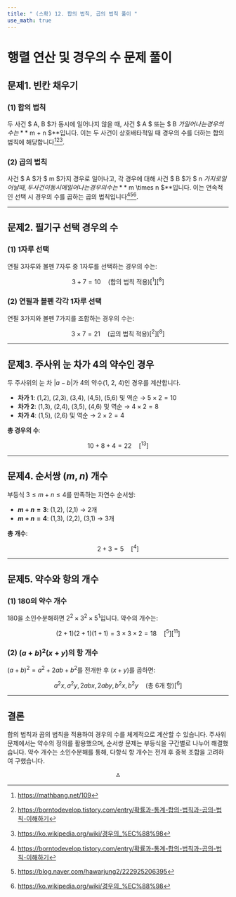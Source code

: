 ```yaml
---
title: " (스확) 12. 합의 법칙, 곱의 법칙 풀이 " 
use_math: true
---
```



# 행렬 연산 및 경우의 수 문제 풀이

## 문제1. 빈칸 채우기

### (1) 합의 법칙

두 사건 \$ A, B \$가 동시에 일어나지 않을 때, 사건 \$ A \$ 또는 \$ B $가 일어나는 경우의 수는 **$ m + n \$**입니다. 이는 두 사건이 상호배타적일 때 경우의 수를 더하는 합의 법칙에 해당합니다[^1][^2][^9].

### (2) 곱의 법칙

사건 \$ A \$가 \$ m \$가지 경우로 일어나고, 각 경우에 대해 사건 \$ B \$가 \$ n $가지로 일어날 때, 두 사건이 동시에 일어나는 경우의 수는 **$ m \times n \$**입니다. 이는 연속적인 선택 시 경우의 수를 곱하는 곱의 법칙입니다[^2][^8][^9].

---

## 문제2. 필기구 선택 경우의 수

### (1) 1자루 선택

연필 3자루와 볼펜 7자루 중 1자루를 선택하는 경우의 수는:

$$
3 + 7 = 10 \quad \text{(합의 법칙 적용)}[^1][^8]
$$

### (2) 연필과 볼펜 각각 1자루 선택

연필 3가지와 볼펜 7가지를 조합하는 경우의 수는:

$$
3 \times 7 = 21 \quad \text{(곱의 법칙 적용)}[^2][^8]
$$

---

## 문제3. 주사위 눈 차가 4의 약수인 경우

두 주사위의 눈 차 $|a - b|$가 4의 약수(1, 2, 4)인 경우를 계산합니다.

- **차가 1**: (1,2), (2,3), (3,4), (4,5), (5,6) 및 역순 → $5 \times 2 = 10$
- **차가 2**: (1,3), (2,4), (3,5), (4,6) 및 역순 → $4 \times 2 = 8$
- **차가 4**: (1,5), (2,6) 및 역순 → $2 \times 2 = 4$

**총 경우의 수**:

$$
10 + 8 + 4 = 22 \quad[^13]
$$

---

## 문제4. 순서쌍 $(m, n)$ 개수

부등식 $3 \leq m + n \leq 4$를 만족하는 자연수 순서쌍:

- **$m + n = 3$**: (1,2), (2,1) → 2개
- **$m + n = 4$**: (1,3), (2,2), (3,1) → 3개

**총 개수**:

$$
2 + 3 = 5 \quad[^4]
$$

---

## 문제5. 약수와 항의 개수

### (1) 180의 약수 개수

180을 소인수분해하면 $2^2 \times 3^2 \times 5^1$입니다. 약수의 개수는:

$$
(2+1)(2+1)(1+1) = 3 \times 3 \times 2 = 18 \quad[^5][^11]
$$

### (2) $(a+b)^2(x+y)$의 항 개수

$(a+b)^2 = a^2 + 2ab + b^2$를 전개한 후 $(x+y)$를 곱하면:

$$
a^2x, \, a^2y, \, 2abx, \, 2aby, \, b^2x, \, b^2y \quad \text{(총 6개 항)}[^6]
$$

---

## 결론

합의 법칙과 곱의 법칙을 적용하여 경우의 수를 체계적으로 계산할 수 있습니다. 주사위 문제에서는 약수의 정의를 활용했으며, 순서쌍 문제는 부등식을 구간별로 나누어 해결했습니다. 약수 개수는 소인수분해를 통해, 다항식 항 개수는 전개 후 중복 조합을 고려하여 구했습니다.

<div style="text-align: center">⁂</div>

[^1]: https://mathbang.net/109

[^2]: https://borntodevelop.tistory.com/entry/확률과-통계-합의-법칙과-곱의-법칙-이해하기

[^3]: https://zhonya.tistory.com/209

[^4]: http://blog.naver.com/gt7461/110179105966

[^5]: https://ko.wikipedia.org/wiki/180

[^6]: https://blog.naver.com/lllmys2s2llll/222735115946

[^7]: http://blog.naver.com/sbssbi69/220060435293

[^8]: https://blog.naver.com/hawarjung2/222925206395

[^9]: https://ko.wikipedia.org/wiki/경우의_%EC%88%98

[^10]: https://blog.naver.com/lllmys2s2llll/222782908382

[^11]: https://blog.naver.com/leegoon3000/223391195505

[^12]: https://blog.naver.com/luexr/221802203650

[^13]: http://115.68.54.116/DBR_SMB/online/tiplace8/2020/0504/2024797/DjvaR0/answer-crop.pdf

[^14]: https://www.youtube.com/watch?v=uSgiXCuz-70

[^15]: http://bakmun.icems.kr/boardCnts/fileDown.do?fileSeq=87549aa4b8c1f1d54278aee99e94fd61

[^16]: https://devinserengeti.tistory.com/6

[^17]: https://hijump.cdn.ntruss.com/study/study/math/01/기본수학(1)_unit01_01_%EA%B5%90%EC%82%AC%EC%9A%A9_%EC%A7%80%EB%8F%84%EC%84%9C.pdf

[^18]: https://blog.iammathking.com/mathconcept/hs-02-12

[^19]: https://ko.calc-site.com/probabilities/dice_total

[^20]: https://zhonya.tistory.com/209

[^21]: https://www.youtube.com/watch?v=zOgz8mYOZgQ

[^22]: https://mathbang.net/543

[^23]: https://www.youtube.com/watch?v=FaraziuiIms

[^24]: https://blog.naver.com/kim1291934/221118789262

[^25]: https://ko.wikipedia.org/wiki/순서쌍

[^26]: https://school.use.go.kr/_cmm/fileDownload/haksung-h/M01070102/440e0fbe05fcbdb957a54a83d4a54463

[^27]: https://www.youtube.com/watch?v=iSSTKnuQnn4

[^28]: http://115.68.54.116/DBR_SMB/online/tiplace8/2016/0925/1578803/I8oSKc/answer-crop.pdf

[^29]: https://mathjk.tistory.com/4371

[^30]: https://school.jbedu.kr/_cmm/fileDownload/moim/geunyoung/534/ca80b5b4257dd16e3c0ec84d16698506

[^31]: https://eazyseon.tistory.com/entry/프로그래머스-순서쌍의-개수

[^32]: https://mathjk.tistory.com/3641

[^33]: http://115.68.54.116/DBR_SMB/online/tiplace8/2018/0717/1845026/LXtGG9/exam.pdf

[^34]: https://zhonya.tistory.com/111

[^35]: https://blog.naver.com/haeboo/221183498370

[^36]: https://sjmom806.tistory.com/entry/단항식-다항식의-뜻을-잘-알고-구별하세요

[^37]: https://www.youtube.com/watch?v=kXbUDENwrv8

[^38]: https://mathbang.net/319

[^39]: https://color-change.tistory.com/36

[^40]: https://blog.naver.com/mittay/222282462445

[^41]: https://ko.numberempire.com/180

[^42]: https://www.youtube.com/watch?v=Uk9NBmwM6nU

[^43]: https://www.youtube.com/watch?v=Nc7JNJ7yyVM

[^44]: https://blog.naver.com/jean0921/220456224670

[^45]: https://ko.wikipedia.org/wiki/다항식

[^46]: https://blog.naver.com/lllmys2s2llll/222782908382

[^47]: http://115.68.54.116/DBR_SMB/online/tiplace8/2020/0504/2024797/DjvaR0/answer-crop.pdf

[^48]: http://bakmun.icems.kr/boardCnts/fileDown.do?fileSeq=87549aa4b8c1f1d54278aee99e94fd61

[^49]: https://hijump.cdn.ntruss.com/study/study/math/01/기본수학(1)_unit01_01_%EA%B5%90%EC%82%AC%EC%9A%A9_%EC%A7%80%EB%8F%84%EC%84%9C.pdf

[^50]: https://ko.calc-site.com/probabilities/dice_total

[^51]: https://blog.naver.com/ryongho35/221064899422

[^52]: https://hyner.tistory.com/940

[^53]: https://dev-astra.tistory.com/141

[^54]: https://www.youtube.com/watch?v=3ugrF59X9sY

[^55]: https://orbi.kr/download/united/4903306/0

[^56]: https://orbi.kr/download/united/30547470/1

